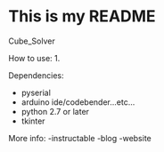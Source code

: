 # This is my README

Cube_Solver

How to use:
1. 

Dependencies:
- pyserial
- arduino ide/codebender...etc...
- python 2.7 or later
- tkinter

More info:
-instructable
-blog
-website

